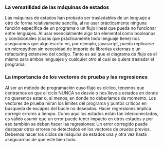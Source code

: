 ### La versatilidad de las máquinas de estados

Las máquinas de estados han probado ser trasladables de un lenguaje a otro de forma relativamente sencilla, al no usar prácticamente ninguna función específica de un 
programa o un flujo lineal que pueda no funcionar entre lenguajes. Al usar esencialmente algo tan elemental como booleanos y condicionales (cosas que prácticamente todo 
lenguaje tiene) nos aseguramos que algo escrito en, por ejemplo, javascript, pueda replicarse en micropython sin necesidad de importe de librerías externas o un refacturing
extensivo del código. Tanto es así que el diagrama de flujo es el mismo para ambos lenguajes y cualquier otro al cual se quiera trasladar el programa. 

### La importancia de los vectores de prueba y las regresiones

Al ser un método de programación cuyo flujo es cíclico, tenemos que centrarnos en que el ciclo NUNCA se desvíe o nos lleve a estados en donde no queremos estar o, al menos,
en donde no deberíamos de momento. Los vectores de prueba miran los límites del programa y puntos críticos en búsqueda de escapes del bucle no deseados. Hacer regresiones 
implica corregir errores a tiempo. Como aquí los estados están tan interconectados, es válido asumir que un error puede tener impacto en otros estados y por eso también
se deben hacer las regresiones: Un error corregido puede destapar otros errores no detectados en los vectores de prueba previos. Debemos hacer los ciclos de máquina
de estados una y otra vez hasta asegurarnos de que esté bien todo. 
